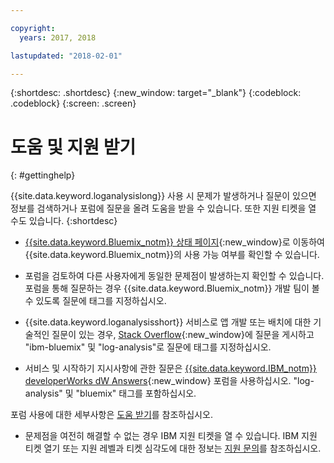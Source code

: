 ```yaml
---

copyright:
  years: 2017, 2018

lastupdated: "2018-02-01"

---
```



{:shortdesc: .shortdesc}
{:new_window: target="_blank"}
{:codeblock: .codeblock}
{:screen: .screen}


# 도움 및 지원 받기
{: #gettinghelp}

{{site.data.keyword.loganalysislong}} 사용 시 문제가 발생하거나 질문이 있으면 정보를 검색하거나 포럼에 질문을 올려 도움을 받을 수 있습니다. 또한 지원 티켓을 열 수도 있습니다.
{:shortdesc}

* [{{site.data.keyword.Bluemix_notm}} 상태 페이지](https://developer.ibm.com/bluemix/support/#status){:new_window}로 이동하여 {{site.data.keyword.Bluemix_notm}}의 사용 가능 여부를 확인할 수 있습니다. 

* 포럼을 검토하여 다른 사용자에게 동일한 문제점이 발생하는지 확인할 수 있습니다. 포럼을 통해 질문하는 경우 {{site.data.keyword.Bluemix_notm}} 개발 팀이 볼 수 있도록 질문에 태그를 지정하십시오.
<!--Insert the appropriate Stack Overflow tag for your service for <service_keyword> in URL and text below:  -->
  * {{site.data.keyword.loganalysisshort}} 서비스로 앱 개발 또는 배치에 대한 기술적인 질문이 있는 경우, [Stack Overflow](http://stackoverflow.com/search?q=log-analysis+ibm-bluemix){:new_window}에 질문을 게시하고 "ibm-bluemix" 및 "log-analysis"로 질문에 태그를 지정하십시오.
<!--Insert the appropriate dW Answers tag for your service for <service_keyword> in URL below:  -->
  * 서비스 및 시작하기 지시사항에 관한 질문은 [{{site.data.keyword.IBM_notm}} developerWorks dW Answers](https://developer.ibm.com/answers/topics/log-analysis/?smartspace=bluemix){:new_window} 포럼을 사용하십시오. "log-analysis" 및 "bluemix" 태그를 포함하십시오.

포럼 사용에 대한 세부사항은 [도움 받기](https://www.{DomainName}/docs/support/index.html#getting-help)를 참조하십시오.

* 문제점을 여전히 해결할 수 없는 경우 IBM 지원 티켓을 열 수 있습니다. IBM 지원 티켓 열기 또는 지원 레벨과 티켓 심각도에 대한 정보는 [지원 문의](https://www.{DomainName}/docs/support/index.html#contacting-support)를 참조하십시오.

